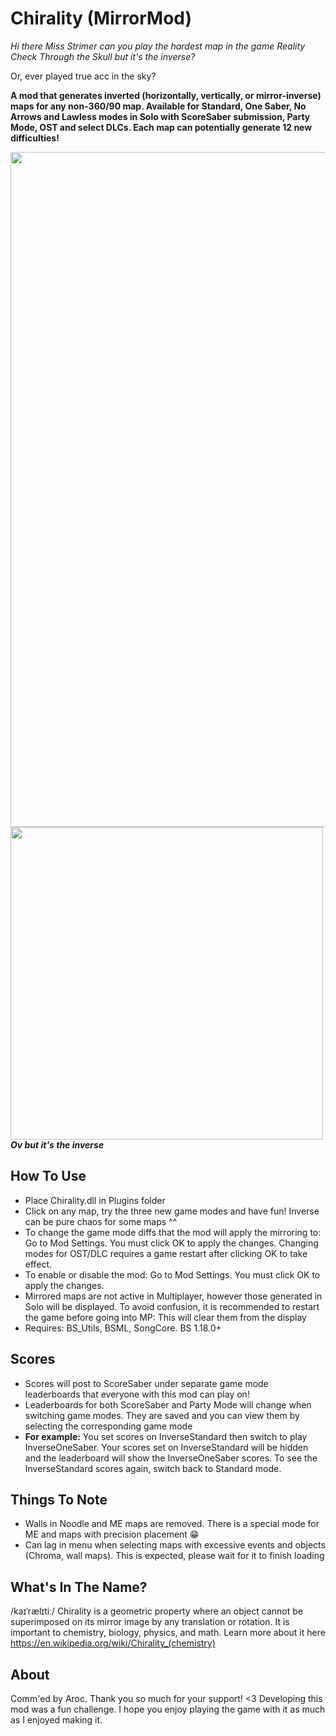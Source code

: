 # Chirality (MirrorMod)

*Hi there Miss Strimer can you play the hardest map in the game Reality Check Through the Skull but it's the inverse?*

Or, ever played true acc in the sky?

**A mod that generates inverted (horizontally, vertically, or mirror-inverse) maps for any non-360/90 map.
Available for Standard, One Saber, No Arrows and Lawless modes in Solo with ScoreSaber submission, Party Mode, OST and select DLCs. Each map can potentially generate 12 new difficulties!**

<p>
  <img src="https://github.com/zeph-yr/Chirality/blob/ME_Noodle/Screenshots/menu_4_small.png"/ width="1080"><br>
  <img src="https://github.com/zeph-yr/Chirality/blob/ME_Noodle/Screenshots/mirror.png" width="500"/><br>
  <b><i>Ov but it's the inverse</i></b>
</p>

## How To Use
- Place Chirality.dll in Plugins folder
- Click on any map, try the three new game modes and have fun! Inverse can be pure chaos for some maps ^^
- To change the game mode diffs that the mod will apply the mirroring to: Go to Mod Settings. You must click OK to apply the changes. Changing modes for OST/DLC requires a game restart after clicking OK to take effect.
- To enable or disable the mod: Go to Mod Settings. You must click OK to apply the changes.
- Mirrored maps are not active in Multiplayer, however those generated in Solo will be displayed. To avoid confusion, it is recommended to restart the game before going into MP: This will clear them from the display
- Requires: BS_Utils, BSML, SongCore. BS 1.18.0+

## Scores
- Scores will post to ScoreSaber under separate game mode leaderboards that everyone with this mod can play on!
- Leaderboards for both ScoreSaber and Party Mode will change when switching game modes. They are saved and you can view them by selecting the corresponding game mode
- **For example:** You set scores on InverseStandard then switch to play InverseOneSaber. Your scores set on InverseStandard will be hidden and the leaderboard will show the InverseOneSaber scores. To see the InverseStandard scores again, switch back to Standard mode.

## Things To Note
- Walls in Noodle and ME maps are removed. There is a special mode for ME and maps with precision placement 😁
- Can lag in menu when selecting maps with excessive events and objects (Chroma, wall maps). This is expected, please wait for it to finish loading

## What's In The Name?
/kaɪˈrælɪtiː/ Chirality is a geometric property where an object cannot be superimposed on its mirror image by any translation or rotation. It is important to chemistry, biology, physics, and math. Learn more about it here https://en.wikipedia.org/wiki/Chirality_(chemistry)

## About
Comm'ed by Aroc. Thank you so much for your support! <3 Developing this mod was a fun challenge. I hope you enjoy playing the game with it as much as I enjoyed making it.
